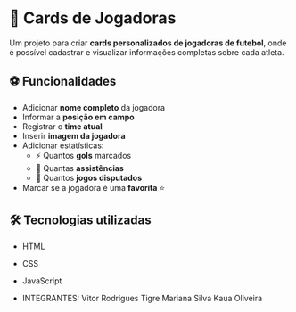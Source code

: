 # 📌 Cards de Jogadoras

Um projeto para criar **cards personalizados de jogadoras de futebol**, onde é possível cadastrar e visualizar informações completas sobre cada atleta.

## ⚽ Funcionalidades
- Adicionar **nome completo** da jogadora  
- Informar a **posição em campo**  
- Registrar o **time atual**  
- Inserir **imagem da jogadora**  
- Adicionar estatísticas:  
  - ⚡ Quantos **gols** marcados  
  - 🎯 Quantas **assistências**  
  - 🏃 Quantos **jogos disputados**  
- Marcar se a jogadora é uma **favorita** ⭐  

## 🛠️ Tecnologias utilizadas
- HTML  
- CSS  
- JavaScript

- INTEGRANTES:
Vitor Rodrigues Tigre
Mariana Silva
Kaua Oliveira
